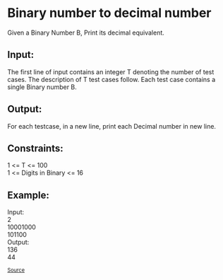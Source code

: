 <h1>Binary number to decimal number</h1>

<p>Given a Binary Number B, Print its decimal equivalent.</p>

<h2>Input:</h2>
<p>The first line of input contains an integer T denoting the number of test cases. The description of T test cases follow. Each test case contains a single Binary number B. </p>

<h2>Output:</h2>
<p>For each testcase, in a new line, print each Decimal number in new line.</p>

<h2>Constraints:</h2>
<p>1 <= T <= 100<br>
1 <= Digits in Binary <= 16</p>

<h2>Example:</h2>
<p>Input:<br>
2<br>
10001000<br>
101100<br>
Output:<br>
136<br>
44</p>

<small><a href="https://practice.geeksforgeeks.org/problems/binary-number-to-decimal-number/0">Source</a></small>